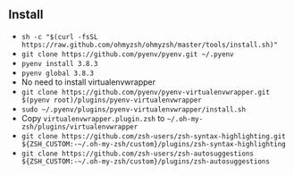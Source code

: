 ## Install

- `sh -c "$(curl -fsSL https://raw.github.com/ohmyzsh/ohmyzsh/master/tools/install.sh)"`
- `git clone https://github.com/pyenv/pyenv.git ~/.pyenv`
- `pyenv install 3.8.3`
- `pyenv global 3.8.3`
- No need to install virtualenvwrapper
- `git clone https://github.com/pyenv/pyenv-virtualenvwrapper.git $(pyenv root)/plugins/pyenv-virtualenvwrapper`
- `sudo ~/.pyenv/plugins/pyenv-virtualenvwrapper/install.sh`
- Copy `virtualenvwrapper.plugin.zsh` to `~/.oh-my-zsh/plugins/virtualenvwrapper`
- `git clone https://github.com/zsh-users/zsh-syntax-highlighting.git ${ZSH_CUSTOM:-~/.oh-my-zsh/custom}/plugins/zsh-syntax-highlighting`
- `git clone https://github.com/zsh-users/zsh-autosuggestions ${ZSH_CUSTOM:-~/.oh-my-zsh/custom}/plugins/zsh-autosuggestions`

